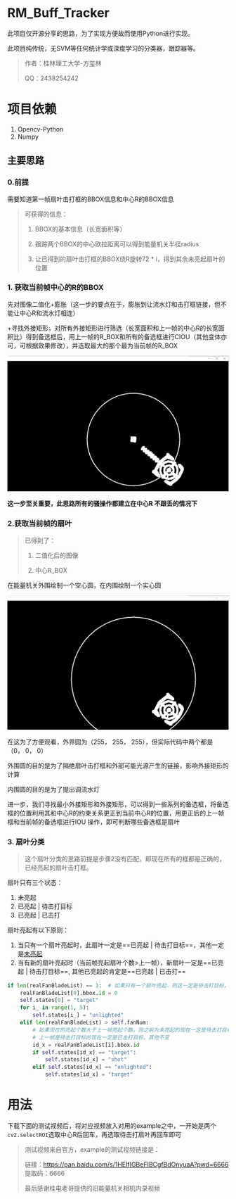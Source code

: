 # RM_Buff_Tracker

此项目仅开源分享的思路，为了实现方便故而使用Python进行实现。

此项目纯传统，无SVM等任何统计学或深度学习的分类器，跟踪器等。

> 作者：桂林理工大学-方玺林
>
> QQ：2438254242

# 项目依赖

1. Opencv-Python
2. Numpy



## 主要思路

### 0.前提

需要知道第一帧扇叶击打框的BBOX信息和中心R的BBOX信息

>可获得的信息：
>
>1. BBOX的基本信息（长宽面积等）
>
>2. 跟踪两个BBOX的中心欧拉距离可以得到能量机关半径radius
>3. 让已得到的扇叶击打框的BBOX绕R旋转72 * i，得到其余未亮起扇叶的位置



### 1. 获取当前帧中心的R的BBOX

先对图像二值化+膨胀（这一步的要点在于，膨胀到让流水灯和击打框链接，但不能让中心R和流水灯相连）

+寻找外接矩形，对所有外接矩形进行筛选（长宽面积和上一帧的中心R的长宽面积比）得到备选框后，用上一帧的R_BOX和所有的备选框进行CIOU（其他变体亦可，可根据效果修改），并选取最大的那个最为当前帧的R_BOX

![binary](doc/binary1.png)

**这一步至关重要，此思路所有的骚操作都建立在中心R 不跟丢的情况下**



### 2.获取当前帧的扇叶

>已得到了：
>
>1. 二值化后的图像
>
>2. 中心R_BOX

在能量机关外围绘制一个空心圆，在内围绘制一个实心圆

![image-20230622235746742](doc/binary2.png)

 

在这为了方便观看，外界圆为（255， 255， 255），但实际代码中两个都是（0， 0， 0）

外围圆的目的是为了隔绝扇叶击打框和外部可能光源产生的链接，影响外接矩形的计算

内围圆的目的是为了提出调流水灯



进一步，我们寻找最小外接矩形和外接矩形，可以得到一些系列的备选框，将备选框的位置利用其和中心R的约束关系更正到当前中心R的位置，用更正后的上一帧框和当前帧的备选框进行IOU 操作，即可判断哪些备选框是扇叶



### 3. 扇叶分类

>这个扇叶分类的思路前提是步骤2没有匹配，即现在所有的框都是正确的，已经亮起的扇叶击打框。

扇叶只有三个状态：

1. 未亮起
2. 已亮起 | 待击打目标
3. 已亮起 | 已击打

扇叶亮起有以下原则：

1. 当只有一个扇叶亮起时，此扇叶一定是==已亮起 | 待击打目标==，其他一定是<u>未亮起</u>
2. 当有新的扇叶亮起时（当前帧亮起扇叶个数>上一帧），新扇叶一定是==已亮起 | 待击打目标==, 其他已亮起的肯定是==已亮起 | 已击打==

```python
if len(realFanBladeList) == 1:  # 如果只有一个扇叶亮起，则这一定是待击打目标，其他必然为未亮起
    realFanBladeList[0].bbox.id = 0
    self.states[0] = "target"
    for i_ in range(1, 5):
        self.states[i_] = "unlighted"
    elif len(realFanBladeList) > self.fanNum:
        # 如果现在的亮起个数大于上一帧亮起个数，则之前为未亮起的现在一定是待击打目标
        # 上一帧是待击打目标的现在一定是已击打目标，其他不变
        id_x = realFanBladeList[i].bbox.id
        if self.states[id_x] == "target":
            self.states[id_x] = "shot"
        elif self.states[id_x] == "unlighted":
            self.states[id_x] = "target"
```



# 用法

下载下面的测试视频后，将对应视频放入对用的example之中，一开始是两个`cv2.selectROI`选取中心R后回车，再选取待击打扇叶再回车即可

>测试视频来自官方，example的测试视频链接是：
>
>链接：https://pan.baidu.com/s/1HEIfIGBeFIBCgfBdOnyuaA?pwd=6666 
>提取码：6666 
>
>最后感谢桂电老哥提供的旧能量机关相机内录视频